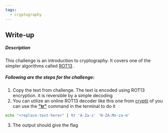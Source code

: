```yaml
---
tags:
  - cryptography
---
```

## Write-up
##### Description
This challenge is an introduction to cryptography. It covers one of the simpler algorithms called [ROT13](https://en.wikipedia.org/wiki/ROT13) . 

##### Following are the steps for the challenge: 
1. Copy the text from challenge. The text is encoded using ROT13 encryption. it is reversible by a simple decoding
2. You can utilize an online ROT13 decoder like this one from [cryptii](https://cryptii.com/pipes/rot13-decoder) of you can use the [**"tr"**](https://www.geeksforgeeks.org/tr-command-in-unix-linux-with-examples/) command in the terminal to do it
```bash
echo "<replace-text-here>" | tr 'A-Za-z' 'N-ZA-Mn-za-m'
```
3. The output should give the flag
